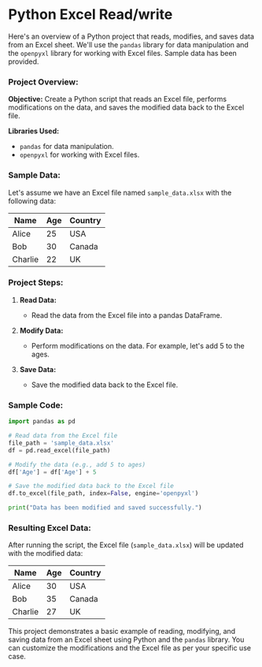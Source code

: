 # Python Excel Read/write

Here's an overview of a Python project that reads, modifies, and saves data from an Excel sheet. 
We'll use the `pandas` library for data manipulation and the `openpyxl` library for working with Excel files. 
Sample data has been provided.

### Project Overview:

**Objective:** Create a Python script that reads an Excel file, performs modifications on the data, and saves the modified data back to the Excel file.

**Libraries Used:**
- `pandas` for data manipulation.
- `openpyxl` for working with Excel files.

### Sample Data:

Let's assume we have an Excel file named `sample_data.xlsx` with the following data:

| Name     | Age | Country |
|----------|-----|---------|
| Alice    | 25  | USA     |
| Bob      | 30  | Canada  |
| Charlie  | 22  | UK      |

### Project Steps:

1. **Read Data:**
   - Read the data from the Excel file into a pandas DataFrame.

2. **Modify Data:**
   - Perform modifications on the data. For example, let's add 5 to the ages.

3. **Save Data:**
   - Save the modified data back to the Excel file.

### Sample Code:

```python
import pandas as pd

# Read data from the Excel file
file_path = 'sample_data.xlsx'
df = pd.read_excel(file_path)

# Modify the data (e.g., add 5 to ages)
df['Age'] = df['Age'] + 5

# Save the modified data back to the Excel file
df.to_excel(file_path, index=False, engine='openpyxl')

print("Data has been modified and saved successfully.")
```

### Resulting Excel Data:

After running the script, the Excel file (`sample_data.xlsx`) will be updated with the modified data:

| Name     | Age | Country |
|----------|-----|---------|
| Alice    | 30  | USA     |
| Bob      | 35  | Canada  |
| Charlie  | 27  | UK      |

This project demonstrates a basic example of reading, modifying, and saving data from an Excel sheet using Python and the `pandas` library. You can customize the modifications and the Excel file as per your specific use case.
